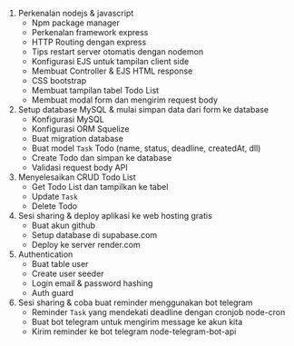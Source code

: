 1. Perkenalan nodejs & javascript
   - Npm package manager
   - Perkenalan framework express
   - HTTP Routing dengan express
   - Tips restart server otomatis dengan nodemon
   - Konfigurasi EJS untuk tampilan client side
   - Membuat Controller & EJS HTML response
   - CSS bootstrap
   - Membuat tampilan tabel Todo List
   - Membuat modal form dan mengirim request body
2. Setup database MySQL & mulai simpan data dari form ke database
   - Konfigurasi MySQL
   - Konfigurasi ORM Squelize
   - Buat migration database
   - Buat model `Task` Todo (name, status, deadline, createdAt, dll)
   - Create Todo dan simpan ke database
   - Validasi request body API
3. Menyelesaikan CRUD Todo List
   - Get Todo List dan tampilkan ke tabel
   - Update `Task`
   - Delete Todo
4. Sesi sharing & deploy aplikasi ke web hosting gratis
   - Buat akun github
   - Setup database di supabase.com
   - Deploy ke server render.com
5. Authentication
   - Buat table user
   - Create user seeder
   - Login email & password hashing
   - Auth guard
6. Sesi sharing & coba buat reminder menggunakan bot telegram
   - Reminder `Task` yang mendekati deadline dengan cronjob node-cron
   - Buat bot telegram untuk mengirim message ke akun kita
   - Kirim reminder ke bot telegram node-telegram-bot-api
